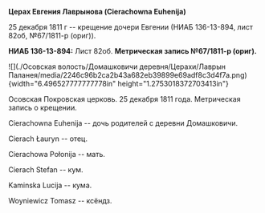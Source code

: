 **Церах Евгения Лаврынова (Cierachowna Euhenija)**

25 декабря 1811 г -- крещение дочери Евгении (НИАБ 136-13-894, лист
82об, №67/1811-р (ориг)).

**НИАБ 136-13-894:** Лист 82об. **Метрическая запись №67/1811-р
(ориг).**

![](./Осовская волость/Домашковичи деревня/Церахи/Лаврын Паланея/media/2246c96b2ca2b43a682eb39899e69adf8c3d4f7a.png){width="6.496527777777778in"
height="1.2753018372703413in"}

Осовская Покровская церковь. 25 декабря 1811 года. Метрическая запись о
крещении.

Cierachowna Euhenija -- дочь родителей с деревни Домашковичи.

Cierach Łauryn -- отец.

Cierachowa Połonija -- мать.

Cierach Stefan -- кум.

Kaminska Lucija -- кума.

Woyniewicz Tomasz -- ксёндз.
